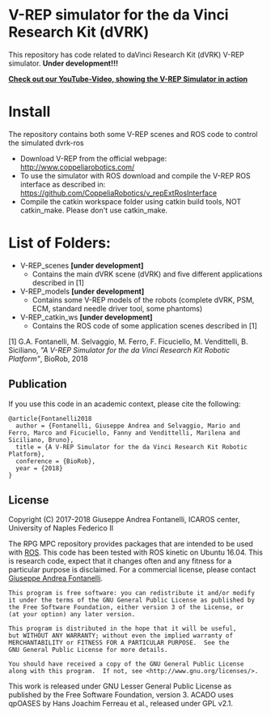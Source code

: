 V-REP simulator for the da Vinci Research Kit (dVRK)
====================
This repository has code related to daVinci Research Kit (dVRK) V-REP simulator.
**Under development!!!**

[**Check out our YouTube-Video, showing the V-REP Simulator in action**](https://youtu.be/_flffuIevbw)


# Install
The repository contains both some V-REP scenes and ROS code to control the simulated dvrk-ros
* Download V-REP from the official webpage: http://www.coppeliarobotics.com/
* To use the simulator with ROS download and compile the V-REP ROS interface as described in: https://github.com/CoppeliaRobotics/v_repExtRosInterface
* Compile the catkin workspace folder using catkin build tools, NOT catkin_make. Please don't use catkin_make.

# List of Folders:
* V-REP_scenes **[under development]** 
  * Contains the main dVRK scene (dVRK) and five different applications described in [1]
* V-REP_models **[under development]**
  * Contains some V-REP models of the robots (complete dVRK, PSM, ECM, standard needle driver tool, some phantoms)
* V-REP_catkin_ws **[under development]**
  * Contains the ROS code of some application scenes described in [1]
  
[1]  G.A. Fontanelli, M. Selvaggio, M. Ferro, F. Ficuciello, M. Vendittelli, B. Siciliano, *"A V-REP Simulator for the da Vinci Research Kit Robotic Platform"*, BioRob, 2018
  
## Publication
If you use this code in an academic context, please cite the following:

```
@article{Fontanelli2018
  author = {Fontanelli, Giuseppe Andrea and Selvaggio, Mario and Ferro, Marco and Ficuciello, Fanny and Vendittelli, Marilena and Siciliano, Bruno},
  title = {A V-REP Simulator for the da Vinci Research Kit Robotic Platform},
  conference = {BioRob},
  year = {2018}
}
```


## License

Copyright (C) 2017-2018 Giuseppe Andrea Fontanelli, ICAROS center, University of Naples Federico II

The RPG MPC repository provides packages that are intended to be used with [ROS](http://www.ros.org/). 
This code has been tested with ROS kinetic on Ubuntu 16.04.
This is research code, expect that it changes often and any fitness for a particular purpose is disclaimed.
For a commercial license, please contact [Giuseppe Andrea Fontanelli](giuseppeandrea.fontanelli@unina.it).

```
This program is free software: you can redistribute it and/or modify
it under the terms of the GNU General Public License as published by
the Free Software Foundation, either version 3 of the License, or
(at your option) any later version.

This program is distributed in the hope that it will be useful,
but WITHOUT ANY WARRANTY; without even the implied warranty of
MERCHANTABILITY or FITNESS FOR A PARTICULAR PURPOSE.  See the
GNU General Public License for more details.

You should have received a copy of the GNU General Public License
along with this program.  If not, see <http://www.gnu.org/licenses/>.
```

This work is released under GNU Lesser General Public License as published by the Free Software Foundation, version 3.
ACADO uses qpOASES by Hans Joachim Ferreau et al., released under GPL v2.1.



